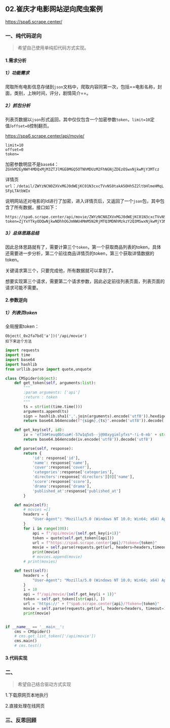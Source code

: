 ## 02.崔庆才电影网站逆向爬虫案例

https://spa6.scrape.center/

### 一、纯代码逆向

> 希望自己使用单纯扣代码方式实现。

#### 1.需求分析

##### 1）功能需求

爬取所有电影信息存储到`json`文档中，爬取内容同第一次，包括==电影名称，封面，类别，上映时间，评分，剧情简介==。

##### 2）抓包分析

列表页数据以`json`形式返回，其中仅仅包含一个加密参数`token`，`limit=10`定值/`offset=0`控制翻页。

https://spa6.scrape.center/api/movie/

```
limit=10
offset=0
token=
```

加密参数明显不是`base64`：`ZGVkM2EyNWY4MDQxMjM3ZTJlMGE0MGQ5OTNhMDUzM2FhNGNjZDEzOSwxNjkwMjY3MTcz`

详情页`url`：`/detail/ZWYzNCN0ZXVxMGJ0dWEjKC01N3cxcTVvNS0takA5OHh5Z2ltbHlmeHMqLSFpLTAtbWIx`

说明网站还对电影的Id进行了加密，进入详情页后，又返回了一个`json`包，其中包含了所有数据，接口如下：

```
https://spa6.scrape.center/api/movie/ZWYzNCN0ZXVxMGJ0dWEjKC01N3cxcTVvNS0takA5OHh5Z2ltbHlmeHMqLSFpLTAtbWIx/?token=ZjYxYTkyODQwNjkwNDhhOGJmNWU4MmM5N2RjMTQ3MDNhMzkzY2Q3MSwxNjkwMjY3NDkw
```

##### 3）总体思路总结

因此总体思路就有了，需要计算三个`token`，第一个获取商品列表的token，具体还需要进一步分析，第二个前往商品详情页的token，第三个获取详情数据的token。

关键请求第三个，只要完成他，所有数据就可以拿到了。

想要实现第三个请求，需要第二个请求参数，因此必定前往列表页面，列表页面的请求可能不需要。

#### 2.参数逆向

##### 1）列表页token

全局搜索token：

```
Object(_0x2fa7bd['a'])('/api/movie')
扣下来这个方法
```

```python
import requests
import time
import base64
import hashlib
from urllib.parse import quote,unquote

class CMSpider(object):
    def get_token(self, arguments:list):
        """
        :param arguments: ['api']
        :return : token
        """
        ts = str(int(time.time()))
        arguments.append(ts)
        sign = hashlib.sha1(','.join(arguments).encode('utf8')).hexdigest()
        return base64.b64encode(f"{sign},{ts}".encode('utf8')).decode('utf8')

    def get_key(self, id):
        iv = 'ef34#teuq0btua#(-57w1q5o5--j@98xygimlyfxs*-!i-0-mb' + str(id)
        return base64.b64encode(iv.encode('utf8')).decode('utf8')

    def parse(self, response):
        return {
            'id': response['id'],
            'name': response['name'],
            'cover':response['cover'],
            'categories':response['categories'],
            'directors':response['directors'][0]['name'],
            'score':response['score'],
            'drama':response['drama'],
            'published_at':response['published_at']
        }

    def main(self):
        # movies =[]
        headers = {
            "User-Agent": "Mozilla/5.0 (Windows NT 10.0; Win64; x64) AppleWebKit/537.36 (KHTML, like Gecko) Chrome/115.0.0.0 Safari/537.36"
        }
        for i in range(100):
            api = f"/api/movie/{self.get_key(i+1)}"
            token = quote(self.get_token([api]))
            url = f"https://spa6.scrape.center{api}/?token={token}"
            movie = self.parse(requests.get(url, headers=headers,timeout=10).json())
            print(movie)
            # movies.append(movie)
        # print(movies)

    def test(self):
        headers = {
            "User-Agent": "Mozilla/5.0 (Windows NT 10.0; Win64; x64) AppleWebKit/537.36 (KHTML, like Gecko) Chrome/115.0.0.0 Safari/537.36"
        }
        i = 10
        api = f"/api/movie/{self.get_key(i + 1)}"
        token = self.get_token([str(api), ])
        url = 'https://' + f"spa6.scrape.center{api}/?token={token}"
        movie = self.parse(requests.get(url, headers=headers, timeout=10).json())
        print(movie)


if __name__ == '__main__':
    cms = CMSpider()
    # cms.get_list_token(['/api/movie'])
    cms.main()
    # cms.test()
```

#### 3.代码实现







### 二、

> 希望自己结合驱动方式实现

1.下载原网页本地执行







2.直接处理在线网页







### 三、反思回顾